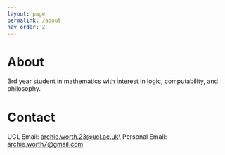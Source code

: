 ```yaml
---
layout: page
permalink: /about
nav_order: 2
---
```



# About
3rd year student in mathematics with interest in logic, computability, and philosophy.

# Contact
UCL Email: <archie.worth.23@ucl.ac.uk>\\
Personal Email: <archie.worth7@gmail.com>


